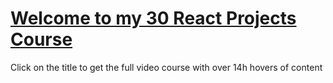 # [Welcome to my 30 React Projects Course](https://www.udemy.com/course/30-react-projects-learn-react-js-by-building-30-web-apps/?referralCode=2100BCA344FCFF986E85)

Click on the title to get the full video course with over 14h hovers of content
